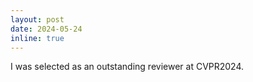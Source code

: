 ```yaml
---
layout: post
date: 2024-05-24
inline: true
---
```


I was selected as an outstanding reviewer at CVPR2024.